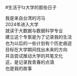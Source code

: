 #生活于fz大学的那些日子

我是来自台湾的河马<br>
2024年进入大学<br>
就读于大数据与数据科学专业<br>
建立这个专案是为了记录我的生活<br>
也为以后的一些计划有个历史痕迹<br>
目标在大学期间找出未来的方向<br>
并且尝试推动大学的共笔文化<br>
这，是记录我青春的点滴<br>
也是我的故事<br>
